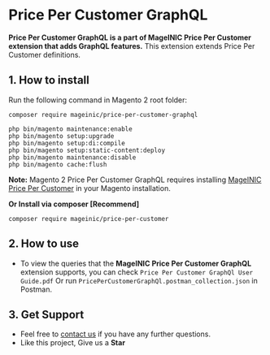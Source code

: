# Price Per Customer GraphQL

**Price Per Customer GraphQL is a part of MageINIC Price Per Customer extension that adds GraphQL features.** This extension extends Price Per Customer definitions.

## 1. How to install

Run the following command in Magento 2 root folder:

```
composer require mageinic/price-per-customer-graphql

php bin/magento maintenance:enable
php bin/magento setup:upgrade
php bin/magento setup:di:compile
php bin/magento setup:static-content:deploy
php bin/magento maintenance:disable
php bin/magento cache:flush
```

**Note:**
Magento 2 Price Per Customer GraphQL requires installing [MageINIC Price Per Customer](https://github.com/mageinic/Price-Per-Customer) in your Magento installation.

**Or Install via composer [Recommend]**
```
composer require mageinic/price-per-customer
```

## 2. How to use

- To view the queries that the **MageINIC Price Per Customer GraphQL** extension supports, you can check `Price Per Customer GraphQl User Guide.pdf` Or run `PricePerCustomerGraphQl.postman_collection.json` in Postman.

## 3. Get Support

- Feel free to [contact us](https://www.mageinic.com/contact.html) if you have any further questions.
- Like this project, Give us a **Star**
